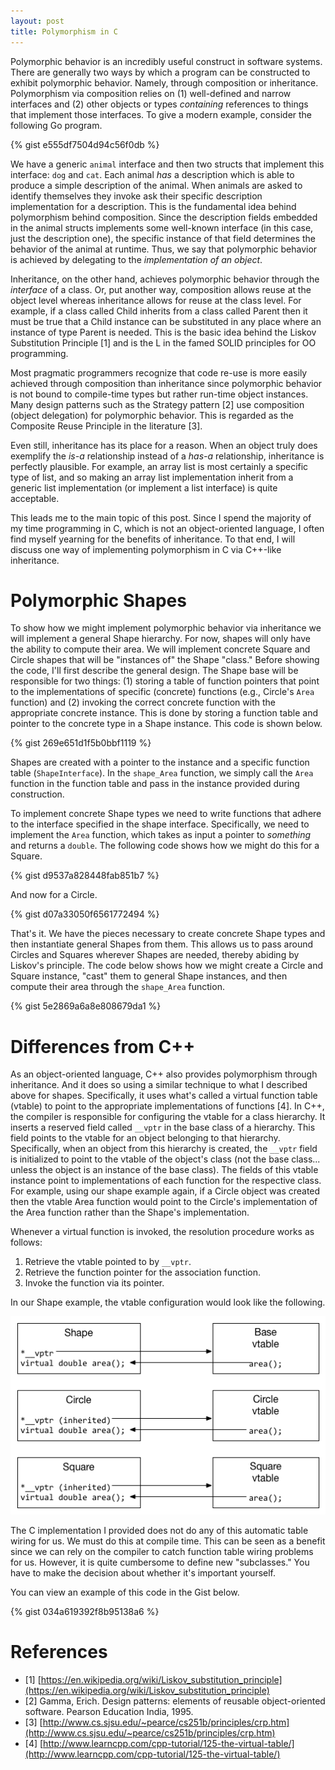 ```yaml
---
layout: post
title: Polymorphism in C
---
```


Polymorphic behavior is an incredibly useful construct in software systems.
There are generally two ways by which a program can be constructed to exhibit
polymorphic behavior. Namely, through composition or inheritance. Polymorphism
via composition relies on (1) well-defined and narrow interfaces and (2) other objects
or types *containing* references to things that implement those interfaces. To give
a modern example, consider the following Go program.

{% gist e555df7504d94c56f0db %}

We have a generic ```animal``` interface and then two structs that implement
this interface: ```dog``` and ```cat```. Each animal *has* a description which
is able to produce a simple description of the animal. When animals are asked
to identify themselves they invoke ask their specific description implementation
for a description. This is the fundamental idea behind polymorphism behind
composition. Since the description fields embedded in the animal structs
implements some well-known interface (in this case, just the description one),
the specific instance of that field determines the behavior of the animal
at runtime. Thus, we say that polymorphic behavior is achieved by delegating
to the *implementation of an object*.

Inheritance, on the other hand, achieves polymorphic behavior through the
*interface* of a class. Or, put another way, composition allows
reuse at the object level whereas inheritance allows for reuse at the
class level. For example, if a class called Child inherits from
a class called Parent then it must be true that a Child instance
can be substituted in any place where an instance of type Parent is
needed. This is the basic idea behind the Liskov Substitution Principle [1]
and is the L in the famed SOLID principles for OO programming.

Most pragmatic programmers recognize that code re-use is more easily
achieved through composition than inheritance since polymorphic behavior
is not bound to compile-time types but rather run-time object instances.
Many design patterns such as the Strategy pattern [2] use composition
(object delegation) for polymorphic behavior. This is regarded
as the Composite Reuse Principle in the literature [3].

Even still, inheritance has its place for a reason. When an object
truly does exemplify the *is-a* relationship instead of a *has-a*
relationship, inheritance is perfectly plausible. For example, an
array list is most certainly a specific type of list, and so making
an array list implementation inherit from a generic list implementation
(or implement a list interface) is quite acceptable.

This leads me to the main topic of this post. Since I spend the majority
of my time programming in C, which is not an object-oriented language,
I often find myself yearning for the benefits of inheritance. To that end,
I will discuss one way of implementing polymorphism in C via C++-like inheritance.

# Polymorphic Shapes

To show how we might implement polymorphic behavior via inheritance we will
implement a general Shape hierarchy. For now, shapes will only have the ability
to compute their area. We will implement concrete Square and Circle shapes that
will be "instances of" the Shape "class." Before showing the code, I'll first
describe the general design. The Shape base will be responsible for two things:
(1) storing a table of function pointers that point to the implementations of
specific (concrete) functions (e.g., Circle's ```Area``` function) and (2)
invoking the correct concrete function with the appropriate concrete instance.
This is done by storing a function table and pointer to the concrete type in
a Shape instance. This code is shown below.

{% gist 269e651d1f5b0bbf1119 %}

Shapes are created with a pointer to the instance and a specific function
table (```ShapeInterface```). In the ```shape_Area``` function, we simply
call the ```Area``` function in the function table and pass in the
instance provided during construction.

To implement concrete Shape types we need to write functions that adhere
to the interface specified in the shape interface. Specifically, we need
to implement the ```Area``` function, which takes as input a pointer to
_something_ and returns a ```double```. The following code shows how we
might do this for a Square.

{% gist d9537a828448fab851b7 %}

And now for a Circle.

{% gist d07a33050f6561772494 %}

That's it. We have the pieces necessary to create concrete Shape types
and then instantiate general Shapes from them. This allows us to pass
around Circles and Squares wherever Shapes are needed, thereby abiding
by Liskov's principle. The code below shows how we might create a
Circle and Square instance, "cast" them to general Shape instances,
and then compute their area through the ```shape_Area``` function.

{% gist 5e2869a6a8e808679da1 %}

# Differences from C++

As an object-oriented language, C++ also provides polymorphism through
inheritance. And it does so using a similar technique to what I described
above for shapes. Specifically, it uses what's called a virtual function
table (vtable) to point to the appropriate implementations of functions [4].
In C++, the compiler is responsible for configuring the vtable for a class
hierarchy. It inserts a reserved field called ```__vptr``` in the base
class of a hierarchy. This field points to the vtable for an object belonging
to that hierarchy. Specifically, when an object from this hierarchy is
created, the ```__vptr``` field is initialized to point to the vtable of
the object's class (not the base class... unless the object is an instance
of the base class). The fields of this vtable instance point to
implementations of each function for the respective class. For example,
using our shape example again, if a Circle object was created then the
vtable Area function would point to the Circle's implementation of
the Area function rather than the Shape's implementation.

Whenever a virtual function is invoked, the resolution procedure works
as follows:

1. Retrieve the vtable pointed to by ```__vptr```.
2. Retrieve the function pointer for the association function.
3. Invoke the function via its pointer.

In our Shape example, the vtable configuration would look like the following.

![The Shape hierarchy vtable layout.](/images/posts/vtables.png)

The C implementation I provided does not do any of this automatic table
wiring for us. We must do this at compile time. This can be seen as a benefit
since we can rely on the compiler to catch function table wiring problems
for us. However, it is quite cumbersome to define new "subclasses." You have
to make the decision about whether it's important yourself.

You can view an example of this code in the Gist below.

{% gist 034a619392f8b95138a6 %}

# References

- [1] [https://en.wikipedia.org/wiki/Liskov_substitution_principle](https://en.wikipedia.org/wiki/Liskov_substitution_principle)
- [2] Gamma, Erich. Design patterns: elements of reusable object-oriented software. Pearson Education India, 1995.
- [3] [http://www.cs.sjsu.edu/~pearce/cs251b/principles/crp.htm](http://www.cs.sjsu.edu/~pearce/cs251b/principles/crp.htm)
- [4] [http://www.learncpp.com/cpp-tutorial/125-the-virtual-table/](http://www.learncpp.com/cpp-tutorial/125-the-virtual-table/)
